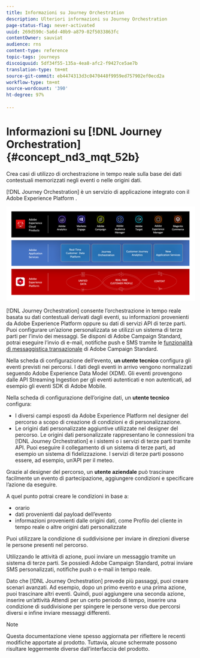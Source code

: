 ```yaml
---
title: Informazioni su Journey Orchestration
description: Ulteriori informazioni su Journey Orchestration
page-status-flag: never-activated
uuid: 269d590c-5a6d-40b9-a879-02f5033863fc
contentOwner: sauviat
audience: rns
content-type: reference
topic-tags: journeys
discoiquuid: 5df34f55-135a-4ea8-afc2-f9427ce5ae7b
translation-type: tm+mt
source-git-commit: eb4474313d3c0470448f9959ed757902ef0ecd2a
workflow-type: tm+mt
source-wordcount: '390'
ht-degree: 97%

---
```



# Informazioni su [!DNL Journey Orchestration]{#concept_nd3_mqt_52b}

Crea casi di utilizzo di orchestrazione in tempo reale sulla base dei dati contestuali memorizzati negli eventi o nelle origini dati.

[!DNL Journey Orchestration] è un servizio di applicazione integrato con il Adobe Experience Platform .

![](../assets/journeydiagram.png)

[!DNL Journey Orchestration] consente l’orchestrazione in tempo reale basata su dati contestuali derivati dagli eventi, su informazioni provenienti da Adobe Experience Platform oppure su dati di servizi API di terze parti. Puoi configurare un’azione personalizzata se utilizzi un sistema di terze parti per l’invio dei messaggi. Se disponi di Adobe Campaign Standard, potrai eseguire l’invio di e-mail, notifiche push e SMS tramite le [funzionalità di messaggistica transazionale](https://docs.adobe.com/content/help/it-IT/campaign-standard/using/communication-channels/transactional-messaging/about-transactional-messaging.translate.html) di Adobe Campaign Standard.

Nella scheda di configurazione dell’evento, **un utente tecnico** configura gli eventi previsti nei percorsi. I dati degli eventi in arrivo vengono normalizzati seguendo Adobe Experience Data Model (XDM). Gli eventi provengono dalle API Streaming Ingestion per gli eventi autenticati e non autenticati, ad esempio gli eventi SDK di Adobe Mobile.

Nella scheda di configurazione dell’origine dati, un **utente tecnico** configura:

* I diversi campi esposti da Adobe Experience Platform nel designer del percorso a scopo di creazione di condizioni e di personalizzazione.
* Le origini dati personalizzate aggiuntive utilizzate nel designer del percorso. Le origini dati personalizzate rappresentano le connessioni tra [!DNL Journey Orchestration] e i sistemi o i servizi di terze parti tramite API. Puoi eseguire il collegamento di un sistema di terze parti, ad esempio un sistema di fidelizzazione. I servizi di terze parti possono essere, ad esempio, un’API per il meteo.

Grazie al designer del percorso, un **utente aziendale** può trascinare facilmente un evento di partecipazione, aggiungere condizioni e specificare l’azione da eseguire.

A quel punto potrai creare le condizioni in base a:

* orario
* dati provenienti dal payload dell’evento
* informazioni provenienti dalle origini dati, come Profilo del cliente in tempo reale o altre origini dati personalizzate

Puoi utilizzare la condizione di suddivisione per inviare in direzioni diverse le persone presenti nel percorso.

Utilizzando le attività di azione, puoi inviare un messaggio tramite un sistema di terze parti. Se possiedi Adobe Campaign Standard, potrai inviare SMS personalizzati, notifiche push o e-mail in tempo reale.

Dato che [!DNL Journey Orchestration] prevede più passaggi, puoi creare scenari avanzati. Ad esempio, dopo un primo evento e una prima azione, puoi trascinare altri eventi. Quindi, puoi aggiungere una seconda azione, inserire un’attività Attendi per un certo periodo di tempo, inserire una condizione di suddivisione per spingere le persone verso due percorsi diversi e infine inviare messaggi differenti.

>[!NOTE]
>
>Questa documentazione viene spesso aggiornata per riflettere le recenti modifiche apportate al prodotto. Tuttavia, alcune schermate possono risultare leggermente diverse dall’interfaccia del prodotto.

